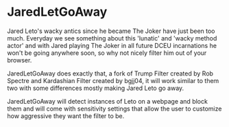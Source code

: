 # JaredLetGoAway

Jared Leto's wacky antics since he became The Joker have just been too much. Everyday we see something about this 'lunatic' and 'wacky method actor' and with Jared playing The Joker in all future DCEU incarnations he won't be going anywhere soon, so why not nicely filter him out of your browser. 

JaredLetGoAway does exactly that, a fork of Trump Filter created by Rob Spectre and Kardashian Filter created by bgjj04, it will work similar to them two with some differences mostly making Jared Leto go away. 

JaredLetGoAway will detect instances of Leto on a webpage and block them and will come with sensitivity settings that allow the user to customize how aggressive they want the filter to be.





